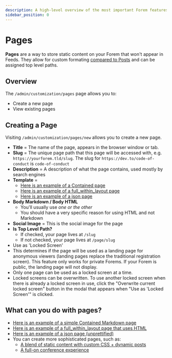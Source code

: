```yaml
---
description: A high-level overview of the most important Forem features.
sidebar_position: 0
---
```


# Pages

**Pages** are a way to store static content on your Forem that won't appear in Feeds. They allow for custom formating [compared to Posts](/docs/_forem-basics/posts) and can be assigned top level paths.

## Overview

The `/admin/customization/pages` page allows you to:

- Create a new page
- View existing pages

## Creating a Page

Visiting `/admin/customization/pages/new` allows you to create a new page.

- **Title** = The name of the page, appears in the browser window or tab.
- **Slug** = The unique page path that this page will be accessed with, e.g. `https://yourforem.tld/slug`. The slug for `https://dev.to/code-of-conduct` is `code-of-conduct`
- **Description** = A description of what the page contains, used mostly by search engines
- **Template** =
  - [Here is an example of a Contained page](https://dev.to/about)
  - [Here is an example of a full_within_layout page](https://dev.to/downloads)
  - [Here is an example of a json page](https://dev.to/page/codeland_schedule)
- **Body Markdown / Body HTML**
  - You'll usually use _one or the other_
  - You should have a very specific reason for using HTML and not Markdown
- **Social Image** = This is the social image for the page
- **Is Top Level Path?**
  - If checked, your page lives at `/slug`
  - If not checked, your page lives at `/page/slug`
- Use as 'Locked Screen'
- This determines if the page will be used as a landing page for anonymous viewers (landing pages replace the traditional registration screen). This feature only works for private Forems. If your Forem is public, the landing page will not display.
- Only one page can be used as a locked screen at a time. 
- Locked screens can be overwritten. To use another locked screen when there is already a locked screen in use, click the "Overwrite current locked screen" button in the modal that appears when "Use as 'Locked Screen'" is clicked.

## What can you do with pages?

- [Here is an example of a simple Contained Markdown page](https://dev.to/about)
- [Here is an example of a full_within_layout page that uses HTML](https://dev.to/downloads)
- [Here is an example of a json page \(unprettified\)](https://dev.to/page/codeland_schedule)
- You can create more sophisticated pages, such as:
  - [A blend of static content with custom CSS + dynamic posts](https://dev.to/shecoded)
  - [A full-on conference experience](https://dev.to/codeland)
